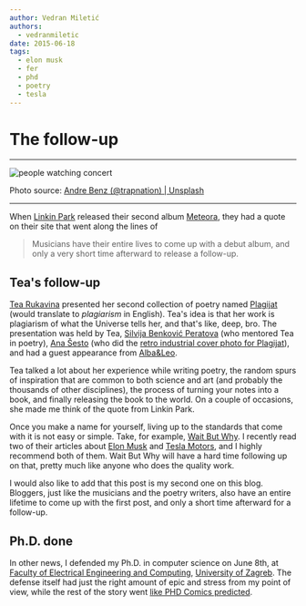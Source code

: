 ```yaml
---
author: Vedran Miletić
authors:
  - vedranmiletic
date: 2015-06-18
tags:
  - elon musk
  - fer
  - phd
  - poetry
  - tesla
---
```


# The follow-up

---

![people watching concert](https://unsplash.com/photos/Jb7TLs6fW_I/download?w=1920)

Photo source: [Andre Benz (@trapnation) | Unsplash](https://unsplash.com/photos/people-watching-concert-Jb7TLs6fW_I)

---

When [Linkin Park](https://www.linkinpark.com/) released their second album [Meteora](https://www.linkinpark.com/music), they had a quote on their site that went along the lines of

> Musicians have their entire lives to come up with a debut album, and only a very short time afterward to release a follow-up.

<!-- more -->

## Tea's follow-up

[Tea Rukavina](https://dhk.hr/clanovi-drustva/detaljnije/tea-rukavina) presented her second collection of poetry named [Plagijat](https://semafora.hr/biblioteka/plagijat/) (would translate to *plagiarism* in English). Tea's idea is that her work is plagiarism of what the Universe tells her, and that's like, deep, bro. The presentation was held by Tea, [Silvija Benković Peratova](https://dhk.hr/clanovi-drustva/detaljnije/silvija-benkovic-peratova) (who mentored Tea in poetry), [Ana Šesto](https://www.facebook.com/anasesto600t0g0) (who did the [retro industrial cover photo for Plagijat](https://www.facebook.com/semafora/photos/a.176383292473247.32037.125873980857512/691627307615507/)), and had a guest appearance from [Alba&Leo](https://www.facebook.com/albaleoduo).

Tea talked a lot about her experience while writing poetry, the random spurs of inspiration that are common to both science and art (and probably the thousands of other disciplines), the process of turning your notes into a book, and finally releasing the book to the world. On a couple of occasions, she made me think of the quote from Linkin Park.

Once you make a name for yourself, living up to the standards that come with it is not easy or simple. Take, for example, [Wait But Why](https://waitbutwhy.com/). I recently read two of their articles about [Elon Musk](https://waitbutwhy.com/2015/05/elon-musk-the-worlds-raddest-man.html) and [Tesla Motors](https://waitbutwhy.com/2015/06/how-tesla-will-change-your-life.html), and I highly recommend both of them. Wait But Why will have a hard time following up on that, pretty much like anyone who does the quality work.

I would also like to add that this post is my second one on this blog. Bloggers, just like the musicians and the poetry writers, also have an entire lifetime to come up with the first post, and only a short time afterward for a follow-up.

## Ph.D. done

In other news, I defended my Ph.D. in computer science on June 8th, at [Faculty of Electrical Engineering and Computing](https://www.fer.unizg.hr/), [University of Zagreb](http://www.unizg.hr/). The defense itself had just the right amount of epic and stress from my point of view, while the rest of the story went [like PHD Comics predicted](https://www.phdcomics.com/comics/archive.php?comicid=1000).
